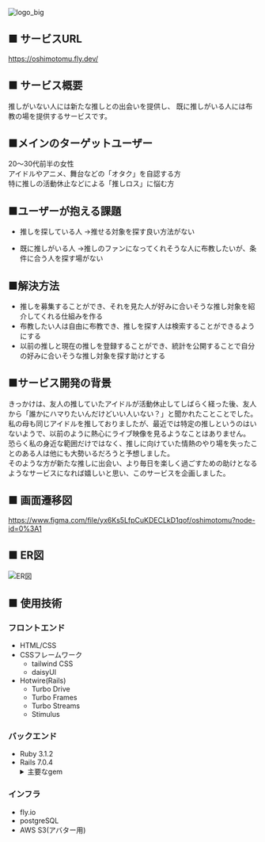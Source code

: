 ![logo_big](https://user-images.githubusercontent.com/81852866/201279472-76e2ffc2-0fb6-4eaf-be56-734d08f39d42.png)

## ■ サービスURL
https://oshimotomu.fly.dev/

## ■ サービス概要
推しがいない人には新たな推しとの出会いを提供し、
既に推しがいる人には布教の場を提供するサービスです。

## ■メインのターゲットユーザー
20〜30代前半の女性<br>
アイドルやアニメ、舞台などの「オタク」を自認する方<br>
特に推しの活動休止などによる「推しロス」に悩む方<br>

## ■ユーザーが抱える課題
- 推しを探している人
  →推せる対象を探す良い方法がない

- 既に推しがいる人
  →推しのファンになってくれそうな人に布教したいが、条件に合う人を探す場がない

## ■解決方法
- 推しを募集することができ、それを見た人が好みに合いそうな推し対象を紹介してくれる仕組みを作る
- 布教したい人は自由に布教でき、推しを探す人は検索することができるようにする
- 以前の推しと現在の推しを登録することができ、統計を公開することで自分の好みに合いそうな推し対象を探す助けとする

## ■サービス開発の背景
きっかけは、友人の推していたアイドルが活動休止してしばらく経った後、友人から「誰かにハマりたいんだけどいい人いない？」と聞かれたことことでした。私の母も同じアイドルを推しておりましたが、最近では特定の推しというのはいないようで、以前のように熱心にライブ映像を見るようなことはありません。<br>
恐らく私の身近な範囲だけではなく、推しに向けていた情熱のやり場を失ったことのある人は他にも大勢いるだろうと予想しました。<br>
そのような方が新たな推しに出会い、より毎日を楽しく過ごすための助けとなるようなサービスになれば嬉しいと思い、このサービスを企画しました。

## ■ 画面遷移図
https://www.figma.com/file/yx6Ks5LfpCuKDECLkD1qof/oshimotomu?node-id=0%3A1

## ■ ER図
![ER図](https://user-images.githubusercontent.com/81852866/197425759-030555ce-72fb-4203-bc9f-38b5d7e116df.png)

## ■ 使用技術
### フロントエンド
- HTML/CSS
- CSSフレームワーク
  - tailwind CSS
  - daisyUI
- Hotwire(Rails)
  - Turbo Drive
  - Turbo Frames
  - Turbo Streams
  - Stimulus
### バックエンド
- Ruby 3.1.2
- Rails 7.0.4
  <details>
    <summary>主要なgem</summary>
      ・sorcery(認証)<br>
      ・ransack(検索)<br>
      ・kaminari(ページネーション)<br>
      ・chartkick(円グラフ)
   </details>
### インフラ
- fly.io
- postgreSQL
- AWS S3(アバター用)
